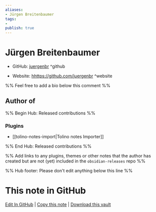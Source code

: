 ```yaml
---
aliases:
- Jürgen Breitenbaumer
tags:
- 
publish: true
---
```


# Jürgen Breitenbaumer

- GitHub: [juergenbr](https://github.com/juergenbr/) ^github
<!-- - Discord: `@` ^discord-->
- Website: <hhttps://github.com/juergenbr> ^website
<!-- - [[Publish sites|Publish site]]: <https://> ^publish-->

%% Feel free to add a bio below this comment %%


## Author of

%% Begin Hub: Released contributions %%
### Plugins
- [[tolino-notes-import|Tolino notes Importer]]

%% End Hub: Released contributions %%

%% Add links to any plugins, themes or other notes that the author has created but are not (yet) included in the `obsidian-releases` repo %%

<!--
### Unlisted plugins
-->

<!--
### Others
-->

<!--
## Sponsor this author
-->

<!-- - [[GitHub sponsors]]: [Sponsor @juergenbr on GitHub Sponsors](https://github.com/sponsors/juergenbr) ^github-sponsor-->
<!-- - [[Buy me a coffee]]: <https://> ^buy-me-a-coffee-->
<!-- - [[PayPal]]: <https://> ^paypal-->
<!-- - [[Patreon]]: <https://> ^patreon-->

<!--
## Follow this author
-->

<!-- - [[YouTube Channels|On YouTube]]: <https://> ^youtube-->
<!-- - Twitter: <https://> ^twitter-->
<!-- - ... -->

%% Hub footer: Please don't edit anything below this line %%

# This note in GitHub

<span class="git-footer">[Edit In GitHub](https://github.dev/obsidian-community/obsidian-hub/blob/main/01%20-%20Community/People/juergenbr.md "git-hub-edit-note") | [Copy this note](https://raw.githubusercontent.com/obsidian-community/obsidian-hub/main/01%20-%20Community/People/juergenbr.md "git-hub-copy-note") | [Download this vault](https://github.com/obsidian-community/obsidian-hub/archive/refs/heads/main.zip "git-hub-download-vault") </span>
